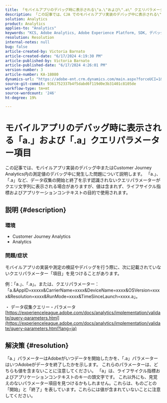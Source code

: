```yaml
---
title: 「モバイルアプリのデバッグ時に表示される\"a.\"および\".a\" クエリパラメーター項目」
description: 「この記事では、CJA でのモバイルアプリ実装のデバッグ中に表示される\"a.\"、\".a\"などのクエリパラメーターがAdobeデータ収集プロセスの一部であることを説明します。」
solution: Analytics
product: Analytics
applies-to: "Analytics"
keywords: "KCS, Adobe Analytics, Adobe Experience Platform, SDK, デバッグ，クエリパラメーター"
resolution: Resolution
internal-notes: null
bug: false
article-created-by: Victoria Barnato
article-created-date: "6/17/2024 4:19:30 PM"
article-published-by: Victoria Barnato
article-published-date: "6/17/2024 4:26:01 PM"
version-number: 3
article-number: KA-18080
dynamics-url: "https://adobe-ent.crm.dynamics.com/main.aspx?forceUCI=1&pagetype=entityrecord&etn=knowledgearticle&id=f783205d-c52c-ef11-840a-6045bd026b83"
source-git-commit: 9361752337b4f5dabd6f119d0e3b31401c8105de
workflow-type: tm+mt
source-wordcount: '246'
ht-degree: 19%

---
```


# モバイルアプリのデバッグ時に表示される「a.」および「.a」クエリパラメーター項目


この記事では、モバイルアプリ実装のデバッグ中またはCustomer Journey Analytics内の測定値のデバッグ中に発生した問題について説明します。 「a.」、「.a」など、データ収集の開始と終了を示す認識されないクエリパラメーターがクエリ文字列に表示される場合がありますが、値は含まれず、ライフサイクル指標およびアプリケーションコンテキストの目的で使用されます。

## 説明 {#description}


### <b>環境</b>

- Customer Journey Analytics
- Analytics




### <b>問題/症状</b>

モバイルアプリの実装や測定の検証やデバッグを行う際に、次に記載されていないクエリパラメーター「項目」を見つけることがあります。

例：「a.」、「.a」。または、クエリパラメーター：「a.&amp;AppID=xxxxx&amp;CarrierName=xxxx&amp;DeviceName=xxxx&amp;OSVersion=xxxx&amp;Resolution=xxxx&amp;RunMode=xxxx&amp;TimeSinceLaunch=xxxx.a」。

・ データ収集クエリー・パラメータ
[https://experienceleague.adobe.com/docs/analytics/implementation/validate/query-parameters.html](https://experienceleague.adobe.com/docs/analytics/implementation/validate/query-parameters.html?lang=ja)




## 解決策 {#resolution}


「a.」パラメーターはAdobeがいつデータを開始したかを、「.a」パラメーターはいつAdobeがデータを終了したかを示します。 これらのパラメーターは、どちらも値を含まないことに注意してください。 「a」は、ライフサイクル指標およびアプリケーションコンテキストのキーの頭文字です。 これ以外にも、見覚えのないパラメーター項目を見つけるかもしれません。これらは、ものごとの「開始」と「終了」を表しています。これらには値が含まれていないことに注意してください。
